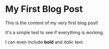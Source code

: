 # My First Blog Post

This is the content of my very first blog post!

It's a simple test to see if everything is working.

I can even include **bold** and *italic* text.
